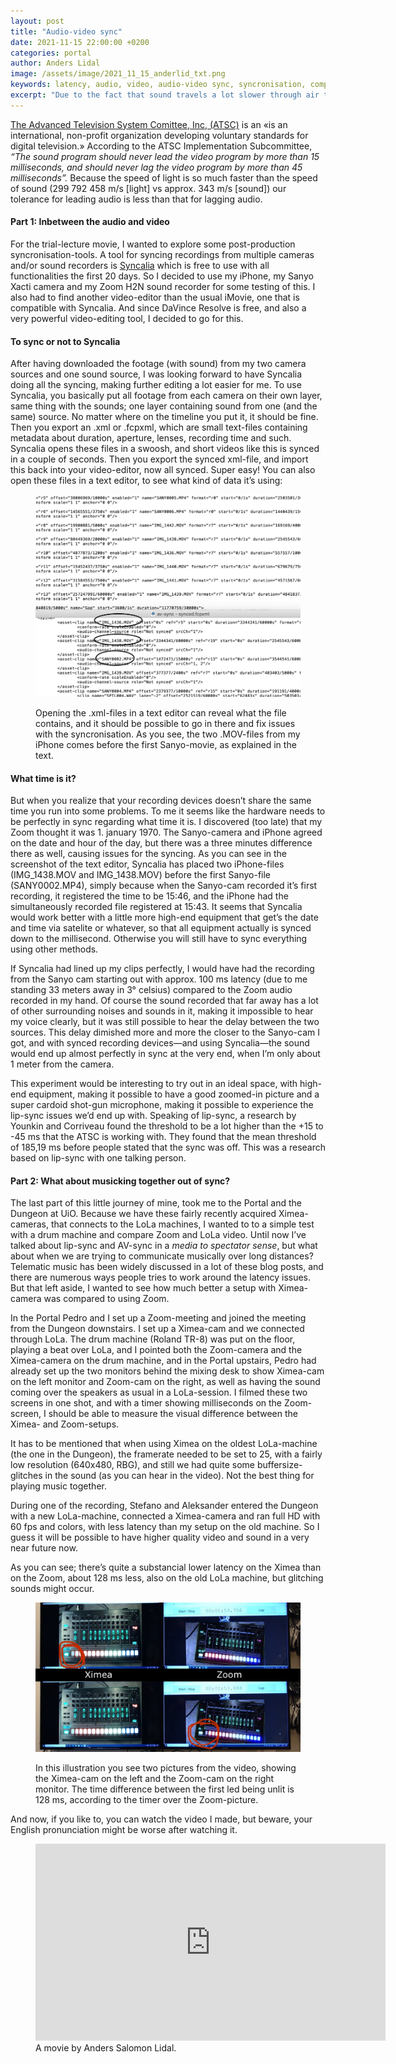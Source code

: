 ```yaml
---
layout: post
title: "Audio-video sync"
date: 2021-11-15 22:00:00 +0200
categories: portal
author: Anders Lidal
image: /assets/image/2021_11_15_anderlid_txt.png
keywords: latency, audio, video, audio-video sync, syncronisation, composition, lip-synchronized, lip-sync, synchronisation
excerpt: "Due to the fact that sound travels a lot slower through air than the light, our brain is used to seeing before hearing."
---
```





[The Advanced Television System Comittee, Inc, (ATSC)](https://www.atsc.org) is an «is an international, non-profit organization developing voluntary standards for digital television.» According to the ATSC Implementation Subcommittee, *“The sound program should never lead the video program by more than 15 milliseconds, and should never lag the video program by more than 45 milliseconds”.* Because the speed of light is so much faster than the speed of sound (299 792 458 m/s [light] vs approx. 343 m/s [sound]) our tolerance for leading audio is less than that for lagging audio.

#### Part 1: Inbetween the audio and video
For the trial-lecture movie, I wanted to explore some post-production syncronisation-tools. A tool for syncing recordings from multiple cameras and/or sound recorders is [Syncalia](https://syncaila.com) which is free to use with all functionalities the first 20 days. So I decided to use my iPhone, my Sanyo Xacti camera and my Zoom H2N sound recorder for some testing of this. I also had to find another video-editor than the usual iMovie, one that is compatible with Syncalia. And since DaVince Resolve is free, and also a very powerful video-editing tool, I decided to go for this.


#### To sync or not to Syncalia
After having downloaded the footage (with sound) from my two camera sources and one sound source, I was looking forward to have Syncalia doing all the syncing, making further editing a lot easier for me.
To use Syncalia, you basically put all footage from each camera on their own layer, same thing with the sounds; one layer containing sound from one (and the same) source. No matter where on the timeline you put it, it should be fine. Then you export an .xml or .fcpxml, which are small text-files containing metadata about duration, aperture, lenses, recording time and such. Syncalia opens these files in a swoosh, and short videos like this is synced in a couple of seconds. Then you export the synced xml-file, and import this back into your video-editor, now all synced. Super easy! You can also open these files in a text editor, to see what kind of data it’s using:

<figure style="float: auto">
   <img src="/assets/image/2021_11_15_anderlid_txt.png" alt="" title="" width="auto"/> <figcaption>

   Opening the .xml-files in a text editor can reveal what the file contains, and it should be possible to go in there and fix issues with the syncronisation. As you see, the two .MOV-files from my iPhone comes before the first Sanyo-movie, as explained in the text.</figcaption>

</figure>


#### What time is it?
But when you realize that your recording devices doesn’t share the same time you run into some problems. To me it seems like the hardware needs to be perfectly in sync regarding what time it is. I discovered (too late) that my Zoom thought it was 1. january 1970. The Sanyo-camera and iPhone agreed on the date and hour of the day, but there was a three minutes difference there as well, causing issues for the syncing. As you can see in the screenshot of the text editor, Syncalia has placed two iPhone-files (IMG_1438.MOV and IMG_1438.MOV) before the first Sanyo-file (SANY0002.MP4), simply because when the Sanyo-cam recorded it’s first recording, it registered the time to be 15:46, and the iPhone had the simultaneously recorded file registered at 15:43.
It seems that Syncalia would work better with a little more high-end equipment that get’s the date and time via satelite or whatever, so that all equipment actually is synced down to the millisecond. Otherwise you will still have to sync everything using other methods.

If Syncalia had lined up my clips perfectly, I would have had the recording from the Sanyo cam starting out with approx. 100 ms latency (due to me standing 33 meters away in 3° celsius) compared to the Zoom audio recorded in my hand. Of course the sound recorded that far away has a lot of other surrounding noises and sounds in it, making it impossible to hear my voice clearly, but it was still possible to hear the delay between the two sources. This delay dimished more and more the closer to the Sanyo-cam I got, and with synced recording devices—and using Syncalia—the sound would end up almost perfectly in sync at the very end, when I’m only about 1 meter from the camera.

This experiment would be interesting to try out in an ideal space, with high-end equipment, making it possible to have a good zoomed-in picture and a super cardoid shot-gun microphone, making it possible to experience the lip-sync issues we’d end up with. Speaking of lip-sync, a research by Younkin and Corriveau found the threshold to be a lot higher than the +15 to -45 ms that the ATSC is working with. They found that the mean threshold of 185,19 ms before people stated that the sync was off. This was a research based on lip-sync with one talking person.




#### Part 2: What about musicking together out of sync?

The last part of this little journey of mine, took me to the Portal and the Dungeon at UiO. Because we have these fairly recently acquired Ximea-cameras, that connects to the LoLa machines, I wanted to to a simple test with a drum machine and compare Zoom and LoLa video.
Until now I’ve talked about lip-sync and AV-sync in a *media to spectator sense*, but what about when we are trying to communicate musically over long distances? Telematic music has been widely discussed in a lot of these blog posts, and there are numerous ways people tries to work around the latency issues. But that left aside, I wanted to see how much better a setup with Ximea-camera was compared to using Zoom.

In the Portal Pedro and I set up a Zoom-meeting and joined the meeting from the Dungeon downstairs. I set up a Ximea-cam and we connected through LoLa. The drum machine (Roland TR-8) was put on the floor, playing a beat over LoLa, and I pointed both the Zoom-camera and the Ximea-camera on the drum machine, and in the Portal upstairs, Pedro had already set up the two monitors behind the mixing desk to show Ximea-cam on the left monitor and Zoom-cam on the right, as well as having the sound coming over the speakers as usual in a LoLa-session.
I filmed these two screens in one shot, and with a timer showing milliseconds on the Zoom-screen, I should be able to measure the visual difference between the Ximea- and Zoom-setups.

It has to be mentioned that when using Ximea on the oldest LoLa-machine (the one in the Dungeon), the framerate needed to be set to 25, with a fairly low resolution (640x480, RBG), and still we had quite some buffersize-glitches in the sound (as you can hear in the video). Not the best thing for playing music together.

During one of the recording, Stefano and Aleksander entered the Dungeon with a new LoLa-machine, connected a Ximea-camera and ran full HD with 60 fps and colors, with less latency than my setup on the old machine. So I guess it will be possible to have higher quality video and sound in a very near future now.

As you can see; there’s quite a substancial lower latency on the Ximea than on the Zoom, about 128 ms less, also on the old LoLa machine, but glitching sounds might occur.


<figure style="float: auto">
   <img src="/assets/image/2021_11_15_anderlid_latency.jpg" alt="" title="" width="auto"/> <figcaption>

   In this illustration you see two pictures from the video, showing the Ximea-cam on the left and the Zoom-cam on the right monitor. The time difference between the first led being unlit is 128 ms, according to the timer over the Zoom-picture. </figcaption>

</figure>

And now, if you like to, you can watch the video I made, but beware, your English pronunciation might be worse after watching it.


<figure style="float: none">

<iframe width="560" height="315" src=https://www.youtube.com/embed/7Pr-8FX7ve8" title="YouTube video player" frameborder="0" allow="accelerometer; autoplay; clipboard-write; encrypted-media; gyroscope; picture-in-picture" allowfullscreen></iframe>

<figcaption>A movie by Anders Salomon Lidal.</figcaption>
</figure>
